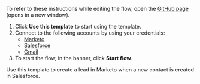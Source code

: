 To refer to these instructions while editing the flow, open the [GitHub page](https://github.com/ot4i/app-connect-templates/tree/main/resources/markdown/Create%20a%20lead%20in%20Marketo%20when%20a%20new%20contact%20is%20created%20in%20Salesforce_instructions.md) (opens in a new window).

1. Click **Use this template** to start using the template.
2. Connect to the following accounts by using your credentials:
   - [Marketo](https://ibm.biz/appconnect-marketo)
   - [Salesforce](https://ibm.biz/ach2salesforce)
   - [Gmail](https://ibm.biz/acgmail)
3. To start the flow, in the banner, click **Start flow**.


Use this template to create a lead in Marketo when a new contact is created in Salesforce.






